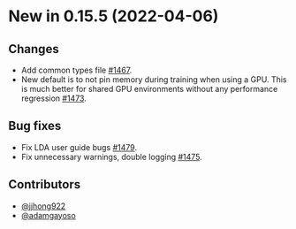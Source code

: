 # New in 0.15.5 (2022-04-06)

## Changes
- Add common types file [#1467].
- New default is to not pin memory during training when using a GPU. This is much better for shared GPU environments without any performance regression [#1473].


## Bug fixes
- Fix LDA user guide bugs [#1479].
- Fix unnecessary warnings, double logging [#1475].


## Contributors

-   [@jjhong922]
-   [@adamgayoso]

[#1479]: https://github.com/YosefLab/scvi-tools/pull/1479
[#1475]: https://github.com/YosefLab/scvi-tools/pull/1475
[#1467]: https://github.com/YosefLab/scvi-tools/pull/1467
[#1473]: https://github.com/YosefLab/scvi-tools/pull/1473


[@adamgayoso]: https://github.com/adamgayoso
[@jjhong922]: https://github.com/jjhong922
